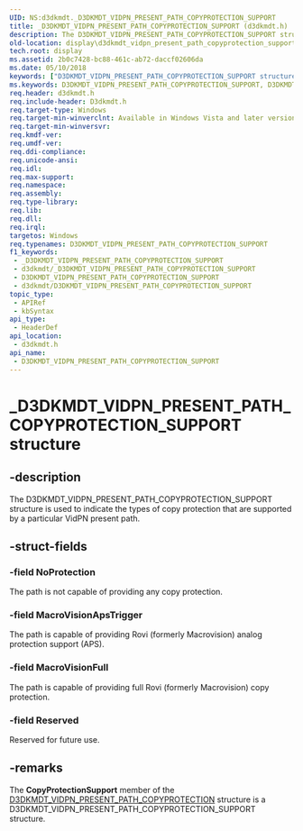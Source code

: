 ```yaml
---
UID: NS:d3dkmdt._D3DKMDT_VIDPN_PRESENT_PATH_COPYPROTECTION_SUPPORT
title: _D3DKMDT_VIDPN_PRESENT_PATH_COPYPROTECTION_SUPPORT (d3dkmdt.h)
description: The D3DKMDT_VIDPN_PRESENT_PATH_COPYPROTECTION_SUPPORT structure is used to indicate the types of copy protection that are supported by a particular VidPN present path.
old-location: display\d3dkmdt_vidpn_present_path_copyprotection_support.htm
tech.root: display
ms.assetid: 2b0c7428-bc88-461c-ab72-daccf02606da
ms.date: 05/10/2018
keywords: ["D3DKMDT_VIDPN_PRESENT_PATH_COPYPROTECTION_SUPPORT structure"]
ms.keywords: D3DKMDT_VIDPN_PRESENT_PATH_COPYPROTECTION_SUPPORT, D3DKMDT_VIDPN_PRESENT_PATH_COPYPROTECTION_SUPPORT structure [Display Devices], DmStructs_01eb8f42-1ba1-46e3-9b56-99952e5fedbe.xml, _D3DKMDT_VIDPN_PRESENT_PATH_COPYPROTECTION_SUPPORT, d3dkmdt/D3DKMDT_VIDPN_PRESENT_PATH_COPYPROTECTION_SUPPORT, display.d3dkmdt_vidpn_present_path_copyprotection_support
req.header: d3dkmdt.h
req.include-header: D3dkmdt.h
req.target-type: Windows
req.target-min-winverclnt: Available in Windows Vista and later versions of the Windows operating systems.
req.target-min-winversvr: 
req.kmdf-ver: 
req.umdf-ver: 
req.ddi-compliance: 
req.unicode-ansi: 
req.idl: 
req.max-support: 
req.namespace: 
req.assembly: 
req.type-library: 
req.lib: 
req.dll: 
req.irql: 
targetos: Windows
req.typenames: D3DKMDT_VIDPN_PRESENT_PATH_COPYPROTECTION_SUPPORT
f1_keywords:
 - _D3DKMDT_VIDPN_PRESENT_PATH_COPYPROTECTION_SUPPORT
 - d3dkmdt/_D3DKMDT_VIDPN_PRESENT_PATH_COPYPROTECTION_SUPPORT
 - D3DKMDT_VIDPN_PRESENT_PATH_COPYPROTECTION_SUPPORT
 - d3dkmdt/D3DKMDT_VIDPN_PRESENT_PATH_COPYPROTECTION_SUPPORT
topic_type:
 - APIRef
 - kbSyntax
api_type:
 - HeaderDef
api_location:
 - d3dkmdt.h
api_name:
 - D3DKMDT_VIDPN_PRESENT_PATH_COPYPROTECTION_SUPPORT
---
```


# _D3DKMDT_VIDPN_PRESENT_PATH_COPYPROTECTION_SUPPORT structure


## -description

The D3DKMDT_VIDPN_PRESENT_PATH_COPYPROTECTION_SUPPORT structure is used to indicate the types of copy protection that are supported by a particular VidPN present path.

## -struct-fields

### -field NoProtection

The path is not capable of providing any copy protection.

### -field MacroVisionApsTrigger

The path is capable of providing Rovi (formerly Macrovision) analog protection support (APS).

### -field MacroVisionFull

The path is capable of providing full Rovi (formerly Macrovision) copy protection.

### -field Reserved

Reserved for future use.

## -remarks

The <b>CopyProtectionSupport</b> member of the <a href="/windows-hardware/drivers/ddi/d3dkmdt/ns-d3dkmdt-_d3dkmdt_vidpn_present_path_copyprotection">D3DKMDT_VIDPN_PRESENT_PATH_COPYPROTECTION</a> structure is a D3DKMDT_VIDPN_PRESENT_PATH_COPYPROTECTION_SUPPORT structure.